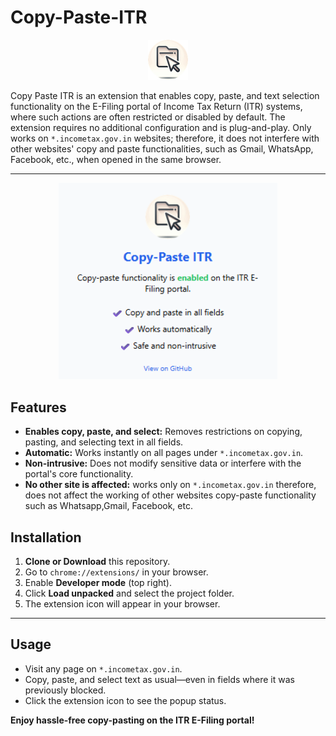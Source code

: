 # Copy-Paste-ITR

<p align="center">
    <img src="icons/icon128.png" alt="Copy-Paste ITR Icon" width="64" />
</p>

Copy Paste ITR is an extension that enables copy, paste, and text selection functionality on the E-Filing portal of Income Tax Return (ITR) systems, where such actions are often restricted or disabled by default. The extension requires no additional configuration and is plug-and-play. Only works on `*.incometax.gov.in` websites; therefore, it does not interfere with other websites' copy and paste functionalities, such as Gmail, WhatsApp, Facebook, etc., when opened in the same browser.

---
<p align="center">
    <img src="assets/popup.png" alt="Copy-Paste-ITR Extension Popup Screenshot" width="350" />
</p>

## Features

- **Enables copy, paste, and select:** Removes restrictions on copying, pasting, and selecting text in all fields.
- **Automatic:** Works instantly on all pages under `*.incometax.gov.in`.
- **Non-intrusive:** Does not modify sensitive data or interfere with the portal's core functionality.
- **No other site is affected:** works only on `*.incometax.gov.in` therefore, does not affect the working of other websites copy-paste functionality such as Whatsapp,Gmail, Facebook, etc.


## Installation

1. **Clone or Download** this repository.
2. Go to `chrome://extensions/` in your browser.
3. Enable **Developer mode** (top right).
4. Click **Load unpacked** and select the project folder.
5. The extension icon will appear in your browser.

---

## Usage

- Visit any page on `*.incometax.gov.in`.
- Copy, paste, and select text as usual—even in fields where it was previously blocked.
- Click the extension icon to see the popup status.


**Enjoy hassle-free copy-pasting on the ITR E-Filing portal!**

